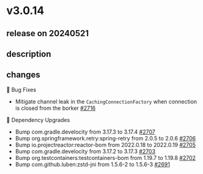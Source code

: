 # v3.0.14

## release on 20240521

## description

## changes

🐞 Bug Fixes

* Mitigate channel leak in the <code>CachingConnectionFactory</code> when connection is closed from the borker <a href="https://github.com/spring-projects/spring-amqp/issues/2716" data-hovercard-type="issue" data-hovercard-url="/spring-projects/spring-amqp/issues/2716/hovercard">#2716</a>

🔨 Dependency Upgrades

* Bump com.gradle.develocity from 3.17.3 to 3.17.4 <a href="https://github.com/spring-projects/spring-amqp/pull/2707" data-hovercard-type="pull_request" data-hovercard-url="/spring-projects/spring-amqp/pull/2707/hovercard">#2707</a>
* Bump org.springframework.retry:spring-retry from 2.0.5 to 2.0.6 <a href="https://github.com/spring-projects/spring-amqp/pull/2706" data-hovercard-type="pull_request" data-hovercard-url="/spring-projects/spring-amqp/pull/2706/hovercard">#2706</a>
* Bump io.projectreactor:reactor-bom from 2022.0.18 to 2022.0.19 <a href="https://github.com/spring-projects/spring-amqp/pull/2705" data-hovercard-type="pull_request" data-hovercard-url="/spring-projects/spring-amqp/pull/2705/hovercard">#2705</a>
* Bump com.gradle.develocity from 3.17.2 to 3.17.3 <a href="https://github.com/spring-projects/spring-amqp/pull/2703" data-hovercard-type="pull_request" data-hovercard-url="/spring-projects/spring-amqp/pull/2703/hovercard">#2703</a>
* Bump org.testcontainers:testcontainers-bom from 1.19.7 to 1.19.8 <a href="https://github.com/spring-projects/spring-amqp/pull/2702" data-hovercard-type="pull_request" data-hovercard-url="/spring-projects/spring-amqp/pull/2702/hovercard">#2702</a>
* Bump com.github.luben:zstd-jni from 1.5.6-2 to 1.5.6-3 <a href="https://github.com/spring-projects/spring-amqp/pull/2691" data-hovercard-type="pull_request" data-hovercard-url="/spring-projects/spring-amqp/pull/2691/hovercard">#2691</a>

